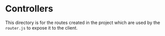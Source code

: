 # Controllers

This directory is for the routes created in the project which are used by the `router.js` to expose it to the client.

